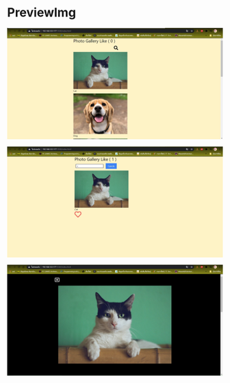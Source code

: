 # PreviewImg

![alt text](/62130500062_groupwork_5/preview1.jpg?raw=true "Preview1")

![alt text](/62130500062_groupwork_5/preview2.jpg?raw=true "Preview2")

![alt text](/62130500062_groupwork_5/preview3.jpg?raw=true "Preview3")
